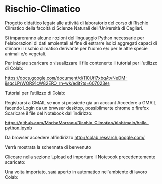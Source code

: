 # Rischio-Climatico

Progetto didattico legato alle attività di laboratorio del corso di Rischio Climatico della facoltà di Scienze Naturali 
dell'Università di Cagliari.

Si impareranno alcune nozioni del linguaggio Python necessarie per l'elaborazioni di dati ambientali al fine di estrarre 
indici aggregati capaci di stimare il rischio climatico derivante per l'uomo e/o per le altre specie animali e/o vegetali.

Per iniziare scaricare o visualizzare il file contenente il tutorial per l'utilizzo di Colab:

https://docs.google.com/document/d/110UfI7xbqAtvNeDM-ijsqcLPrWOR91cW82ERO_rn-wk/edit?ts=607023ea

Tutorial per l’utilizzo di Colab:

Registrarsi a GMAIL se non si possiede già un account
Accedere a GMAIL facendo Login da un browser desktop, possibilmente chrome o firefox
Scaricare il file del Notebook dall’indirizzo:  

https://github.com/MarinoMarrocu/Rischio-Climatico/blob/main/hello-python.ipynb 

Da browser accedere all’indirizzo http://colab.research.google.com/

Verrà mostrata la schermata di benvenuto

Cliccare nella sezione Upload ed importare il Notebook precedentemente scaricato:

Una volta importato, sarà aperto in automatico nell’ambiente di lavoro Colab:
